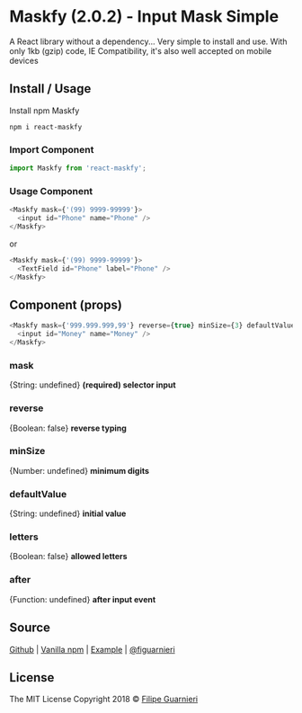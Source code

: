 # Maskfy (2.0.2) - Input Mask Simple
A React library without a dependency... Very simple to install and use. With only 1kb (gzip) code, IE Compatibility, it's also well accepted on mobile devices
## Install / Usage
Install npm Maskfy
```node
npm i react-maskfy
```
### Import Component
```javascript
import Maskfy from 'react-maskfy';
```
### Usage Component
```javascript
<Maskfy mask={'(99) 9999-99999'}>
  <input id="Phone" name="Phone" />
</Maskfy>
```
or
```javascript
<Maskfy mask={'(99) 9999-99999'}>
  <TextField id="Phone" label="Phone" />
</Maskfy>
```
## Component (props)
```javascript
<Maskfy mask={'999.999.999,99'} reverse={true} minSize={3} defaultValue={'123'} letters={false} after={handleEvent}>
  <input id="Money" name="Money" />
</Maskfy>
```
### mask
{String: undefined} **__(required)__ selector input**
### reverse
{Boolean: false} **reverse typing**
### minSize
{Number: undefined} **minimum digits**
### defaultValue
{String: undefined} **initial value**
### letters
{Boolean: false} **allowed letters**
### after
{Function: undefined} **after input event**

## Source
[Github](https://github.com/figuarnieri/maskfy) | [Vanilla npm](https://www.npmjs.com/package/maskfy) | [Example](https://figuarnieri.github.io/react-maskfy/) | [@figuarnieri](https://twitter.com/figuarnieri)
## License
The MIT License
Copyright 2018 © [Filipe Guarnieri](https://figuarnieri.github.io/)